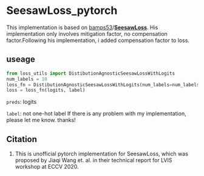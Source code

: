 # SeesawLoss_pytorch

This implementation is based on [bamps53](https://github.com/bamps53)/**[SeesawLoss](https://github.com/bamps53/SeesawLoss)**. His implementation only involves mitigation factor, no compensation factor.Following his implementation, i added compensation factor to loss.

## useage

```python
from loss_utils import DistibutionAgnosticSeesawLossWithLogits
num_labels = 10
loss_fn = DistibutionAgnosticSeesawLossWithLogits(num_labels=num_labels)
loss = loss_fn(logits, label)
```

`preds`: logits

`label`: not one-hot label
If there is any problem with my implementation, please let me know. thanks!

## Citation

1. This is unofficial pytorch implementation for SeesawLoss, which was proposed by Jiaqi Wang et. al. in their technical report for LVIS workshop at ECCV 2020.
